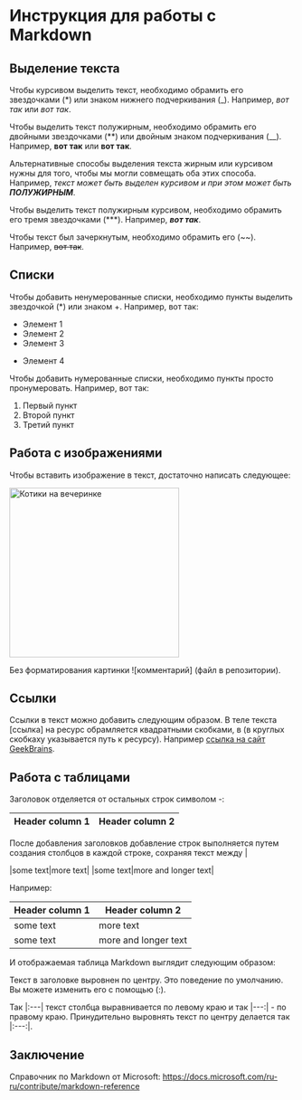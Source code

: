 # Инструкция для работы с Markdown

## Выделение текста

Чтобы курсивом выделить текст, необходимо обрамить его звездочками (*) или знаком нижнего подчеркивания (_). Например, *вот так* или _вот так_.

Чтобы выделить текст полужирным, необходимо обрамить его двойными звездочками (**) или двойным знаком подчеркивания (__). Например, **вот так** или __вот так__.

Альтернативные способы выделения текста жирным или курсивом нужны для того, чтобы мы могли совмещать оба этих способа. Например, _текст может быть выделен курсивом и при этом может быть **ПОЛУЖИРНЫМ**_.

Чтобы выделить текст полужирным курсивом, необходимо обрамить его тремя звездочками (***). Например, ***вот так***.

Чтобы текст был зачеркнутым, необходимо обрамить его (~~). Например, ~~вот так~~.

## Списки

Чтобы добавить ненумерованные списки, необходимо пункты выделить звездочкой (*) или знаком +. Например, вот так:
* Элемент 1
* Элемент 2
* Элемент 3
+ Элемент 4

Чтобы добавить нумерованные списки, необходимо пункты просто пронумеровать. Например, вот так:
1. Первый пункт
2. Второй пункт
3. Третий пункт

## Работа с изображениями

Чтобы вставить изображение в текст, достаточно написать следующее:

<img src="cats.jpg" alt="Котики на вечеринке" width="300"/>

Без форматирования картинки ![комментарий] (файл в репозитории).

## Ccылки

Ссылки в текст можно добавить следующим образом. В теле текста [ссылка] на ресурс обрамляется квадратными скобками, в (в круглых скобкаху указывается путь к ресурсу). Например [ссылка на сайт GeekBrains](https://gb.ru/education).

## Работа с таблицами

Заголовок отделяется от остальных строк символом -:

|Header column 1|Header column 2|
|-----------|-----------|

После добавления заголовков добавление строк выполняется путем создания столбцов в каждой строке, сохраняя текст между |

|some text|more text|
|some text|more and longer text|

Например:

|Header column 1|Header column 2|
|-----------|-----------|
|some text|more text|
|some text|more and longer text|
И отображаемая таблица Markdown выглядит следующим образом:

Текст в заголовке выровнен по центру. Это поведение по умолчанию. Вы можете изменить его с помощью (:).

Так |:---| текст столбца выравнивается по левому краю и  так |---:| -  по правому краю.  Принудительно выровнять текст по центру делается так |:---:|.

## Заключение

Справочник по Markdown от Microsoft:
https://docs.microsoft.com/ru-ru/contribute/markdown-reference